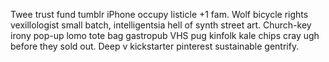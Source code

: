 Twee trust fund tumblr iPhone occupy listicle +1 fam. Wolf bicycle rights vexillologist small batch, intelligentsia hell of synth street art. Church-key irony pop-up lomo tote bag gastropub VHS pug kinfolk kale chips cray ugh before they sold out. Deep v kickstarter pinterest sustainable gentrify.